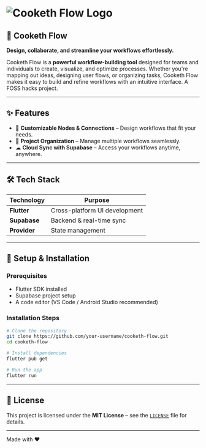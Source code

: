 # ![Cooketh Flow Logo](path/to/logo.png)

## 🔄 Cooketh Flow  

**Design, collaborate, and streamline your workflows effortlessly.**  

Cooketh Flow is a **powerful workflow-building tool** designed for teams and individuals to create, visualize, and optimize processes. Whether you're mapping out ideas, designing user flows, or organizing tasks, Cooketh Flow makes it easy to build and refine workflows with an intuitive interface. A FOSS hacks project.

---

## ✨ Features  

- 🔗 **Customizable Nodes & Connections** – Design workflows that fit your needs.    
- 📂 **Project Organization** – Manage multiple workflows seamlessly.  
- ☁ **Cloud Sync with Supabase** – Access your workflows anytime, anywhere.   

---

## 🛠️ Tech Stack  

| Technology | Purpose |
|------------|---------|
| **Flutter** | Cross-platform UI development |
| **Supabase** | Backend & real-time sync |
| **Provider** | State management |

---

## 🚀 Setup & Installation  

### Prerequisites  
- Flutter SDK installed  
- Supabase project setup  
- A code editor (VS Code / Android Studio recommended)  

### Installation Steps  

```bash
# Clone the repository
git clone https://github.com/your-username/cooketh-flow.git
cd cooketh-flow

# Install dependencies
flutter pub get

# Run the app
flutter run
```
---
## 📜 License  

This project is licensed under the **MIT License** – see the [`LICENSE`](LICENSE) file for details.  

---

Made with ❤️

